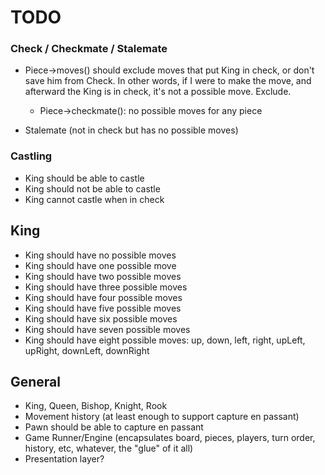 # TODO

### Check / Checkmate / Stalemate


+ Piece->moves() should exclude moves that put King in check, or don't save him from Check. In other words, if I were to make the move, and afterward the King is in check, it's not a possible move. Exclude.
    + Piece->checkmate(): no possible moves for any piece

+ Stalemate (not in check but has no possible moves)

### Castling

+ King should be able to castle
+ King should not be able to castle
+ King cannot castle when in check

## King

+ King should have no possible moves
+ King should have one possible move
+ King should have two possible moves
+ King should have three possible moves
+ King should have four possible moves
+ King should have five possible moves
+ King should have six possible moves
+ King should have seven possible moves
+ King should have eight possible moves: up, down, left, right, upLeft, upRight, downLeft, downRight



## General

+ King, Queen, Bishop, Knight, Rook
+ Movement history (at least enough to support capture en passant)
+ Pawn should be able to capture en passant
+ Game Runner/Engine (encapsulates board, pieces, players, turn order, history, etc, whatever, the "glue" of it all)
+ Presentation layer?
